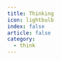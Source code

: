 ```yaml
---
title: Thinking
icon: lightbulb
index: false
article: false
category:
  - think
---
```


<Catalog />